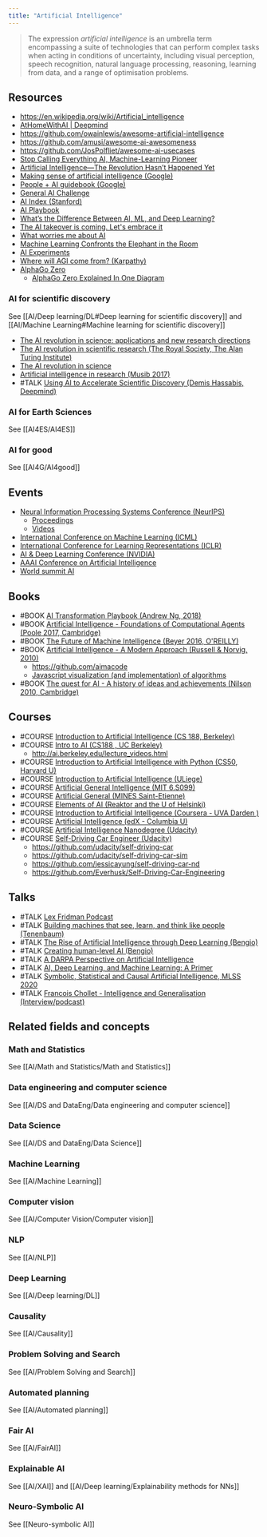 ```yaml
---
title: "Artificial Intelligence"
---
```


> The expression _artificial intelligence_ is an umbrella term encompassing a suite of technologies that can perform complex tasks when acting in conditions of uncertainty, including visual perception, speech recognition, natural language processing, reasoning, learning from data, and a range of optimisation problems.

## Resources
- https://en.wikipedia.org/wiki/Artificial_intelligence
- [AtHomeWithAI | Deepmind](https://storage.googleapis.com/deepmind-media/research/New_AtHomeWithAI%20resources.pdf)
- https://github.com/owainlewis/awesome-artificial-intelligence
- https://github.com/amusi/awesome-ai-awesomeness
- https://github.com/JosPolfliet/awesome-ai-usecases
- [Stop Calling Everything AI, Machine-Learning Pioneer](https://spectrum.ieee.org/stop-calling-everything-ai-machinelearning-pioneer-says)
- [Artificial Intelligence—The Revolution Hasn’t Happened Yet](https://hdsr.mitpress.mit.edu/pub/wot7mkc1/release/9)
- [Making sense of artificial intelligence (Google)](https://atozofai.withgoogle.com/)
- [People + AI guidebook (Google)](https://pair.withgoogle.com/guidebook/patterns )
- [General AI Challenge](https://www.general-ai-challenge.org/)
- [AI Index (Stanford)](https://aiindex.stanford.edu/report/ )
- [AI Playbook](http://aiplaybook.a16z.com/)
- [What’s the Difference Between AI, ML, and Deep Learning?](https://blogs.nvidia.com/blog/2016/07/29/whats-difference-artificial-intelligence-machine-learning-deep-learning-ai/)
- [The AI takeover is coming. Let's embrace it](https://www.wired.com/2016/12/the-ai-takeover-is-coming-lets-embrace-it/)
- [What worries me about AI](https://medium.com/@francois.chollet/what-worries-me-about-ai-ed9df072b704)
- [Machine Learning Confronts the Elephant in the Room](https://www.quantamagazine.org/machine-learning-confronts-the-elephant-in-the-room-20180920/)
- [AI Experiments](https://aiexperiments.withgoogle.com/ )
- [Where will AGI come from? (Karpathy)](https://ivenzor.com/wp-content/uploads/2018/07/yconftalk-170902200916.pdf)
- [AlphaGo Zero](https://deepmind.com/blog/alphago-zero-learning-scratch/)
	- [AlphaGo Zero Explained In One Diagram](https://medium.com/applied-data-science/alphago-zero-explained-in-one-diagram-365f5abf67e0)

### AI for scientific discovery
See [[AI/Deep learning/DL#Deep learning for scientific discovery]] and [[AI/Machine Learning#Machine learning for scientific discovery]]
- [The AI revolution in science: applications and new research directions](https://blogs.royalsociety.org/in-verba/2019/08/07/the-ai-revolution-in-science-applications-and-new-research-directions/)
- [The AI revolution in scientific research (The Royal Society, The Alan Turing Institute)](https://royalsociety.org/-/media/policy/projects/ai-and-society/AI-revolution-in-science.pdf)
- [The AI revolution in science](https://www.sciencemag.org/news/2017/07/ai-revolution-science)
- [Artificial intelligence in research (Musib 2017)](https://science.sciencemag.org/content/357/6346/28)
- #TALK [Using AI to Accelerate Scientific Discovery (Demis Hassabis, Deepmind)](https://www.youtube.com/watch?v=jocWJiztxYA)

### AI for Earth Sciences
See [[AI4ES/AI4ES]]

### AI for good
See [[AI4G/AI4good]]

## Events
- [Neural Information Processing Systems Conference (NeurIPS)](https://nips.cc/)
	- [Proceedings](http://papers.nips.cc/)
	- [Videos](https://nips.cc/Conferences/2018/Videos)
- [International Conference on Machine Learning (ICML)](https://icml.cc/)
- [International Conference for Learning Representations (ICLR)](https://iclr.cc/)
- [AI & Deep Learning Conference (NVIDIA)](https://www.nvidia.com/en-us/gtc/)
- [AAAI Conference on Artificial Intelligence](http://www.aaai.org/Conferences/conferences.php)
- [World summit AI](https://worldsummit.ai/)


## Books
- #BOOK [AI Transformation Playbook (Andrew Ng, 2018)](https://landing.ai/ai-transformation-playbook/)
- #BOOK [Artificial Intelligence - Foundations of Computational Agents (Poole 2017, Cambridge)](http://artint.info/2e/index.html)
- #BOOK [The Future of Machine Intelligence (Beyer 2016, O'REILLY)](https://www.oreilly.com/library/view/the-future-of/9781492042334/)
- #BOOK [Artificial Intelligence - A Modern Approach (Russell & Norvig, 2010)](http://aima.cs.berkeley.edu/)
	- https://github.com/aimacode
	- [Javascript visualization (and implementation) of algorithms](http://aimacode.github.io/aima-javascript/)
- #BOOK [The quest for AI - A history of ideas and achievements (Nilson 2010, Cambridge)](http://ai.stanford.edu/~nilsson/QAI/qai.pdf)

## Courses
- #COURSE [Introduction to Artificial Intelligence (CS 188, Berkeley)](https://inst.eecs.berkeley.edu/~cs188/fa18/)
- #COURSE [Intro to AI (CS188 , UC Berkeley)](http://ai.berkeley.edu/home.html, )
	- http://ai.berkeley.edu/lecture_videos.html
- #COURSE [Introduction to Artificial Intelligence with Python (CS50, Harvard U)](https://pll.harvard.edu/course/cs50s-introduction-artificial-intelligence-python?delta=0)
- #COURSE [Introduction to Artificial Intelligence (ULiege)](https://github.com/glouppe/info8006-introduction-to-ai)
- #COURSE [Artificial General Intelligence (MIT 6.S099)](https://agi.mit.edu/)
- #COURSE [Artificial General (MINES Saint-Etienne)](https://www.emse.fr/~picard/cours/ai/)
- #COURSE [Elements of AI (Reaktor and the U of Helsinki)](https://www.elementsofai.com/)
- #COURSE [Introduction to Artificial Intelligence (Coursera - UVA Darden )](https://www.coursera.org/learn/introduction-to-ai#reviews)
- #COURSE [Artificial Intelligence (edX - Columbia U)](https://www.edx.org/course/artificial-intelligence-ai-columbiax-csmm-101x-0)
- #COURSE [Artificial Intelligence Nanodegree (Udacity)](https://www.udacity.com/course/artificial-intelligence-nanodegree--nd889)
- #COURSE [Self-Driving Car Engineer (Udacity)](https://www.udacity.com/drive)
	- https://github.com/udacity/self-driving-car
	- https://github.com/udacity/self-driving-car-sim
	- https://github.com/jessicayung/self-driving-car-nd
	- https://github.com/Everhusk/Self-Driving-Car-Engineering

## Talks
- #TALK [Lex Fridman Podcast](https://lexfridman.com/podcast/)
- #TALK [Building machines that see, learn, and think like people (Tenenbaum)](https://www.youtube.com/watch?v=7ROelYvo8f0)
- #TALK [The Rise of Artificial Intelligence through Deep Learning (Bengio)](https://www.youtube.com/watch?v=uawLjkSI7Mo)
- #TALK [Creating human-level AI (Bengio)](https://www.youtube.com/watch?v=ZHYXp3gJCaI)
- #TALK [A DARPA Perspective on Artificial Intelligence](https://www.youtube.com/watch?time_continue=2&v=-O01G3tSYpU)
- #TALK [AI, Deep Learning, and Machine Learning: A Primer](https://a16z.com/2016/06/10/ai-deep-learning-machines/ )
- #TALK [Symbolic, Statistical and Causal Artificial Intelligence, MLSS 2020](https://www.youtube.com/watch?v=8staJlMbAig)
- #TALK [Francois Chollet - Intelligence and Generalisation (Interview/podcast)](https://www.youtube.com/watch?v=J0p_thJJnoo)


## Related fields and concepts

### Math and Statistics
See [[AI/Math and Statistics/Math and Statistics]]

### Data engineering and computer science
See [[AI/DS and DataEng/Data engineering and computer science]]

### Data Science
See [[AI/DS and DataEng/Data Science]]

### Machine Learning
See [[AI/Machine Learning]]

### Computer vision
See [[AI/Computer Vision/Computer vision]]

### NLP
See [[AI/NLP]]

### Deep Learning
See [[AI/Deep learning/DL]]

### Causality
See [[AI/Causality]]

### Problem Solving and Search
See [[AI/Problem Solving and Search]]

### Automated planning
See [[AI/Automated planning]]

### Fair AI
See [[AI/FairAI]]

### Explainable AI
See [[AI/XAI]] and [[AI/Deep learning/Explainability methods for NNs]]

### Neuro-Symbolic AI
See [[Neuro-symbolic AI]]